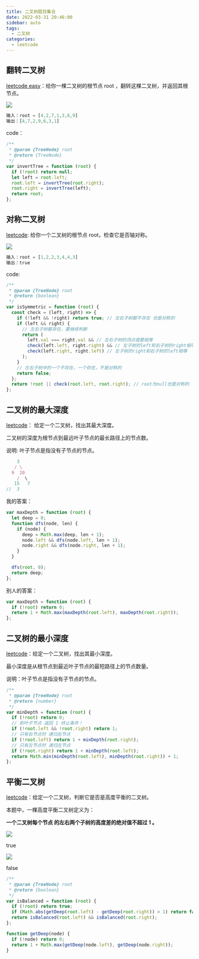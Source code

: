 ```yaml
---
title: 二叉树题目集合
date: 2022-03-31 20:46:00
sidebar: auto
tags:
  - 二叉树
categories:
  - leetcode
---
```


## 翻转二叉树

[leetcode easy](https://leetcode-cn.com/problems/invert-binary-tree/)：给你一棵二叉树的根节点 root ，翻转这棵二叉树，并返回其根节点。

![](https://assets.leetcode.com/uploads/2021/03/14/invert1-tree.jpg)

```js
输入：root = [4,2,7,1,3,6,9]
输出：[4,7,2,9,6,3,1]
```

code：

```js
/**
 * @param {TreeNode} root
 * @return {TreeNode}
 */
var invertTree = function (root) {
  if (!root) return null;
  let left = root.left;
  root.left = invertTree(root.right);
  root.right = invertTree(left);
  return root;
};
```

## 对称二叉树

[leetcode](https://leetcode-cn.com/problems/symmetric-tree/): 给你一个二叉树的根节点 root，检查它是否轴对称。

![](https://assets.leetcode.com/uploads/2021/02/19/symtree1.jpg)

```js
输入：root = [1,2,2,3,4,4,3]
输出：true
```

code:

```js
/**
 * @param {TreeNode} root
 * @return {boolean}
 */
var isSymmetric = function (root) {
  const check = (left, right) => {
    if (!left && !right) return true; // 左右子树都不存在 也是对称的
    if (left && right) {
      // 左右子树都存在，要继续判断
      return (
        left.val === right.val && // 左右子树的顶点值要相等
        check(left.left, right.right) && // 左子树的left和右子树的right相等
        check(left.right, right.left) // 左子树的right和右子树的left相等
      );
    }
    // 左右子树中的一个不存在，一个存在，不是对称的
    return false;
  };
  return !root || check(root.left, root.right); // root为null也是对称的
};
```

## 二叉树的最大深度

[leetcode](https://leetcode-cn.com/problems/maximum-depth-of-binary-tree/)： 给定一个二叉树，找出其最大深度。

二叉树的深度为根节点到最远叶子节点的最长路径上的节点数。

说明: 叶子节点是指没有子节点的节点。

```js
    3
   / \
  9  20
    /  \
   15   7
//  3
```

我的答案：

```js
var maxDepth = function (root) {
  let deep = 0;
  function dfs(node, len) {
    if (node) {
      deep = Math.max(deep, len + 1);
      node.left && dfs(node.left, len + 1);
      node.right && dfs(node.right, len + 1);
    }
  }

  dfs(root, 0);
  return deep;
};
```

别人的答案：

```js
var maxDepth = function (root) {
  if (!root) return 0;
  return 1 + Math.max(maxDepth(root.left), maxDepth(root.right));
};
```

## 二叉树的最小深度

[leetcode](https://leetcode-cn.com/problems/minimum-depth-of-binary-tree/)：给定一个二叉树，找出其最小深度。

最小深度是从根节点到最近叶子节点的最短路径上的节点数量。

说明：叶子节点是指没有子节点的节点。

```js
/**
 * @param {TreeNode} root
 * @return {number}
 */
var minDepth = function (root) {
  if (!root) return 0;
  // 到叶子节点 返回 1 终止条件！
  if (!root.left && !root.right) return 1;
  // 只有右节点时 递归右节点
  if (!root.left) return 1 + minDepth(root.right);
  // 只有左节点时 递归左节点
  if (!root.right) return 1 + minDepth(root.left);
  return Math.min(minDepth(root.left), minDepth(root.right)) + 1;
};
```

## 平衡二叉树

[leetcode](https://leetcode-cn.com/problems/balanced-binary-tree/)：给定一个二叉树，判断它是否是高度平衡的二叉树。

本题中，一棵高度平衡二叉树定义为：

**一个二叉树每个节点 的左右两个子树的高度差的绝对值不超过 1 。**

![](https://assets.leetcode.com/uploads/2020/10/06/balance_1.jpg)

true

![](https://assets.leetcode.com/uploads/2020/10/06/balance_2.jpg)

false

```js
/**
 * @param {TreeNode} root
 * @return {boolean}
 */
var isBalanced = function (root) {
  if (!root) return true;
  if (Math.abs(getDeep(root.left) - getDeep(root.right)) > 1) return false;
  return isBalanced(root.left) && isBalanced(root.right);
};

function getDeep(node) {
  if (!node) return 0;
  return 1 + Math.max(getDeep(node.left), getDeep(node.right));
}
```
